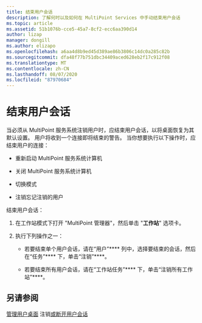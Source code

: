 ```yaml
---
title: 结束用户会话
description: 了解何时以及如何在 MultiPoint Services 中手动结束用户会话
ms.topic: article
ms.assetid: 51b1076b-cce5-45a7-8cf2-ecc6aa390d14
author: lizap
manager: dongill
ms.author: elizapo
ms.openlocfilehash: a6aa4d8b9ed45d389ae86b3806c14dc0a285c82b
ms.sourcegitcommit: dfa48f77b751dbc34409aced628eb2f17c912f08
ms.translationtype: MT
ms.contentlocale: zh-CN
ms.lasthandoff: 08/07/2020
ms.locfileid: "87970684"
---
```

# <a name="end-a-user-session"></a>结束用户会话
当必须从 MultiPoint 服务系统注销用户时，应结束用户会话，以将桌面恢复为其默认设置。 用户将收到一个连接即将结束的警告。 当你想要执行以下操作时，应结束用户的连接：

-   重新启动 MultiPoint 服务系统计算机

-   关闭 MultiPoint 服务系统计算机

-   切换模式

-   注销忘记注销的用户

结束用户会话：

1.  在工作站模式下打开 "MultiPoint 管理器"，然后单击 "**工作站**" 选项卡。

2.  执行下列操作之一：

    -   若要结束单个用户会话，请在“用户”**** 列中，选择要结束的会话，然后在“任务”**** 下，单击“注销”****。

    -   若要结束所有用户会话，请在“工作站任务”**** 下，单击“注销所有工作站”****。

## <a name="see-also"></a>另请参阅
[管理用户桌面](manage-user-desktops-using-multipoint-dashboard.md) 
注销[或断开用户会话](Log-off-or-Disconnect-User-Sessions.md)